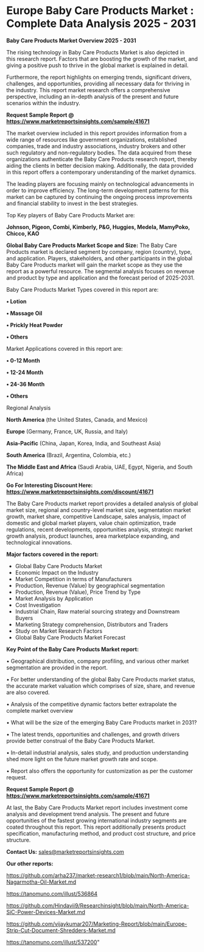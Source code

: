 # Europe Baby Care Products Market : Complete Data Analysis 2025 - 2031

<Strong> Baby Care Products Market Overview 2025 - 2031</strong>

The rising technology in Baby Care Products Market is also depicted in this research report. Factors that are boosting the growth of the market, and giving a positive push to thrive in the global market is explained in detail.

Furthermore, the report highlights on emerging trends, significant drivers, challenges, and opportunities, providing all necessary data for thriving in the industry. This report market research offers a comprehensive perspective, including an in-depth analysis of the present and future scenarios within the industry.

<strong>Request Sample Report @ <a href=https://www.marketreportsinsights.com/sample/41671>https://www.marketreportsinsights.com/sample/41671</a></strong>

The market overview included in this report provides information from a wide range of resources like government organizations, established companies, trade and industry associations, industry brokers and other such regulatory and non-regulatory bodies. The data acquired from these organizations authenticate the Baby Care Products research report, thereby aiding the clients in better decision making. Additionally, the data provided in this report offers a contemporary understanding of the market dynamics.

The leading players are focusing mainly on technological advancements in order to improve efficiency. The long-term development patterns for this market can be captured by continuing the ongoing process improvements and financial stability to invest in the best strategies.

Top Key players of Baby Care Products Market are:

<strong>Johnson, Pigeon, Combi, Kimberly, P&G, Huggies, Medela, MamyPoko, Chicco, KAO</strong>

<strong><b>Global Baby Care Products Market Scope and Size:</b></strong>
The Baby Care Products market is declared segment by company, region (country), type, and application. Players, stakeholders, and other participants in the global Baby Care Products market will gain the market scope as they use the report as a powerful resource. The segmental analysis focuses on revenue and product by type and application and the forecast period of 2025-2031.

Baby Care Products Market Types covered in this report are:

<strong>•  Lotion

•  Massage Oil

•  Prickly Heat Powder

•  Others</strong>

Market Applications covered in this report are:

<strong>•  0-12 Month

•  12-24 Month

•  24-36 Month

•  Others</strong> 

Regional Analysis

<strong>North America</strong> (the United States, Canada, and Mexico)

<strong>Europe</strong> (Germany, France, UK, Russia, and Italy)

<strong>Asia-Pacific</strong> (China, Japan, Korea, India, and Southeast Asia)

<strong>South America</strong> (Brazil, Argentina, Colombia, etc.)

<strong>The Middle East and Africa</strong> (Saudi Arabia, UAE, Egypt, Nigeria, and South Africa)

<strong>Go For Interesting Discount Here: <a href=https://www.marketreportsinsights.com/discount/41671>https://www.marketreportsinsights.com/discount/41671</a></strong>

The Baby Care Products market report provides a detailed analysis of global market size, regional and country-level market size, segmentation market growth, market share, competitive Landscape, sales analysis, impact of domestic and global market players, value chain optimization, trade regulations, recent developments, opportunities analysis, strategic market growth analysis, product launches, area marketplace expanding, and technological innovations.

<strong><b>Major factors covered in the report:</b></strong>
<ul>
  <li>Global Baby Care Products Market </li>
  <li>Economic Impact on the Industry</li>
  <li>Market Competition in terms of Manufacturers</li>
  <li>Production, Revenue (Value) by geographical segmentation</li>
  <li>Production, Revenue (Value), Price Trend by Type</li>
  <li>Market Analysis by Application</li>
  <li>Cost Investigation</li>
  <li>Industrial Chain, Raw material sourcing strategy and Downstream Buyers</li>
  <li>Marketing Strategy comprehension, Distributors and Traders</li>
  <li>Study on Market Research Factors</li>
  <li>Global Baby Care Products Market Forecast</li>
</ul>

<strong><b>Key Point of the Baby Care Products Market report:</b></strong>

• Geographical distribution, company profiling, and various other market segmentation are provided in the report.

• For better understanding of the global Baby Care Products market status, the accurate market valuation which comprises of size, share, and revenue are also covered.

• Analysis of the competitive dynamic factors better extrapolate the complete market overview

• What will be the size of the emerging Baby Care Products market in 2031?

• The latest trends, opportunities and challenges, and growth drivers provide better construal of the Baby Care Products Market.

• In-detail industrial analysis, sales study, and production understanding shed more light on the future market growth rate and scope.

• Report also offers the opportunity for customization as per the customer request.

<strong>Request Sample Report @ <a href=https://www.marketreportsinsights.com/sample/41671>https://www.marketreportsinsights.com/sample/41671</a></strong>

At last, the Baby Care Products Market report includes investment come analysis and development trend analysis. The present and future opportunities of the fastest growing international industry segments are coated throughout this report. This report additionally presents product specification, manufacturing method, and product cost structure, and price structure.

<strong>Contact Us:</strong>
sales@marketreportsinsights.com

<strong>Our other reports:</strong>

<a href=https://github.com/arha237/market-research1/blob/main/North-America-Nagarmotha-Oil-Market.md>https://github.com/arha237/market-research1/blob/main/North-America-Nagarmotha-Oil-Market.md</a>

<a href=https://tanomuno.com/illust/536864>https://tanomuno.com/illust/536864</a>

<a href=https://github.com/Hindavii9/Researchinsight/blob/main/North-America-SiC-Power-Devices-Market.md>https://github.com/Hindavii9/Researchinsight/blob/main/North-America-SiC-Power-Devices-Market.md</a>

<a href=https://github.com/vijaykumar207/Marketing-Report/blob/main/Europe-Strip-Cut-Document-Shredders-Market.md>https://github.com/vijaykumar207/Marketing-Report/blob/main/Europe-Strip-Cut-Document-Shredders-Market.md</a>

<a href=https://tanomuno.com/illust/537200>https://tanomuno.com/illust/537200</a>"
